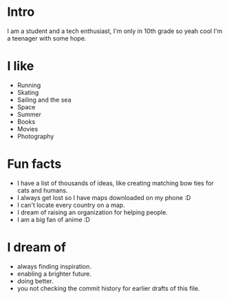 
# Intro

I am a student and a tech enthusiast, I'm only in 10th grade so yeah cool I'm a teenager with some hope.

# I like

- Running
- Skating
- Sailing and the sea
- Space
- Summer
- Books
- Movies
- Photography

# Fun facts

- I have a list of thousands of ideas, like creating matching bow ties for cats and humans.
- I always get lost so I have maps downloaded on my phone :D
- I can't locate every country on a map.
- I dream of raising an organization for helping people.
- I am a big fan of anime :D

# I dream of

- always finding inspiration.
- enabling a brighter future.
- doing better.
- you not checking the commit history for earlier drafts of this file.
